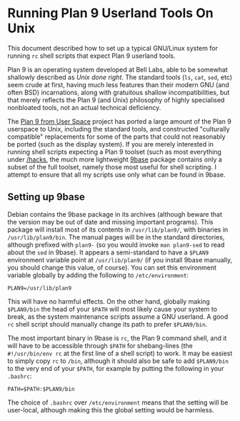 Running Plan 9 Userland Tools On Unix
==

This document described how to set up a typical GNU/Linux system for
running `rc` shell scripts that expect Plan 9 userland tools.

Plan 9 is an operating system developed at Bell Labs, able to be
somewhat shallowly described as _Unix done right_.  The standard tools
(`ls`, `cat`, `sed`, etc) seem crude at first, having much less
features than their modern GNU (and often BSD) incarnations, along
with gratuitous shallow incompatibilities, but that merely reflects
the Plan 9 (and Unix) philosophy of highly specialised nonbloated
tools, not an actual technical deficiency.

The [Plan 9 from User Space][1] project has ported a large amount of
the Plan 9 userspace to Unix, including the standard tools, and
constructed "culturally compatible" replacements for some of the parts
that could not reasonably be ported (such as the display system).  If
you are merely interested in running shell scripts expecting a Plan 9
toolset (such as most everything under [/hacks](/hacks), the much more
lightweight [9base][2] package contains only a subset of the full
toolset, namely those most useful for shell scripting.  I attempt to
ensure that all my scripts use only what can be found in 9base.

Setting up 9base
--

Debian contains the 9base package in its archives (although beware
that the version may be out of date and missing important programs).
This package will install most of its contents in `/usr/lib/plan9/`,
with binaries in `/usr/lib/plan9/bin`.  The manual pages will be in
the standard directories, although prefixed with `plan9-` (so you
would invoke `man plan9-sed` to read about the `sed` in 9base).  It
appears a semi-standard to have a `$PLAN9` environment variable point
at `/usr/lib/plan9/` (if you install 9base manually, you should change
this value, of course).  You can set this environment variable
globally by adding the following to `/etc/environment`:

    PLAN9=/usr/lib/plan9

This will have no harmful effects.  On the other hand, globally making
`$PLAN9/bin` the head of your `$PATH` will most likely cause your
system to break, as the system maintenance scripts assume a GNU
userland.  A good `rc` shell script should manually change its path to
prefer `$PLAN9/bin`.

The most important binary in 9base is `rc`, the Plan 9 command shell,
and it will have to be accessible through `$PATH` for shebang-lines
(the `#!/usr/bin/env rc` at the first line of a shell script) to
work.  It may be easiest to simply copy `rc` to `/bin`, although it
should also be safe to add `$PLAN9/bin` to the very end of your
`$PATH`, for example by putting the following in your `.bashrc`:

    PATH=$PATH:$PLAN9/bin

The choice of `.bashrc` over `/etc/environment` means that the setting
will be user-local, although making this the global setting would be
harmless.

[1]: http://swtch.com/plan9port/
[2]: http://tools.suckless.org/9base
